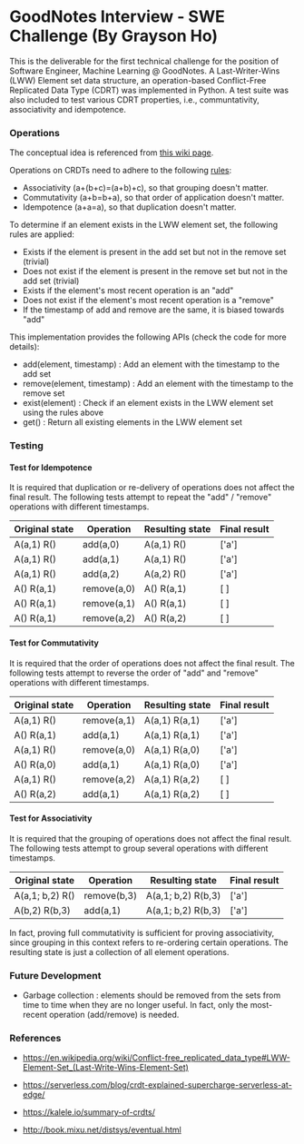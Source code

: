GoodNotes Interview - SWE Challenge (By Grayson Ho)
===
This is the deliverable for the first technical challenge for the position of Software Engineer, Machine Learning @ GoodNotes. A Last-Writer-Wins (LWW) Element set data structure, an operation-based Conflict-Free Replicated Data Type (CDRT) was implemented in Python. A test suite was also included to test various CDRT properties, i.e., communtativity,
associativity and idempotence.

### Operations
The conceptual idea is referenced from [this wiki page](https://en.wikipedia.org/wiki/Conflict-free_replicated_data_type#LWW-Element-Set_(Last-Write-Wins-Element-Set)).

Operations on CRDTs need to adhere to the following [rules](http://book.mixu.net/distsys/eventual.html):

- Associativity (a+(b+c)=(a+b)+c), so that grouping doesn't matter.
- Commutativity (a+b=b+a), so that order of application doesn't matter.
- Idempotence (a+a=a), so that duplication doesn't matter.

To determine if an element exists in the LWW element set, the following rules are applied:

- Exists if the element is present in the add set but not in the remove set (trivial)
- Does not exist if the element is present in the remove set but not in the add set (trivial)
- Exists if the element's most recent operation is an "add"
- Does not exist if the element's most recent operation is a "remove"
- If the timestamp of add and remove are the same, it is biased towards "add"

This implementation provides the following APIs (check the code for more details):

- add(element, timestamp) : Add an element with the timestamp to the add set
- remove(element, timestamp) : Add an element with the timestamp to the remove set
- exist(element) : Check if an element exists in the LWW element set using the rules above
- get() : Return all existing elements in the LWW element set

### Testing

#### Test for Idempotence
It is required that duplication or re-delivery of operations does not affect the final result.
The following tests attempt to repeat the "add" / "remove" operations with different timestamps.

| Original state | Operation   | Resulting state | Final result |
|----------------|-------------|-----------------|--------------|
| A(a,1) R()     | add(a,0)    | A(a,1) R()      | ['a']        |
| A(a,1) R()     | add(a,1)    | A(a,1) R()      | ['a']        |
| A(a,1) R()     | add(a,2)    | A(a,2) R()      | ['a']        |
| A() R(a,1)     | remove(a,0) | A() R(a,1)      | [   ]        |
| A() R(a,1)     | remove(a,1) | A() R(a,1)      | [   ]        |
| A() R(a,1)     | remove(a,2) | A() R(a,2)      | [   ]        |

#### Test for Commutativity
It is required that the order of operations does not affect the final result.
The following tests attempt to reverse the order of "add" and "remove" operations with different timestamps.

| Original state |  Operation  | Resulting state | Final result |
|----------------|-------------|-----------------|--------------|
| A(a,1) R()     | remove(a,1) | A(a,1) R(a,1)   | ['a']        |
| A() R(a,1)     | add(a,1)    | A(a,1) R(a,1)   | ['a']        |
| A(a,1) R()     | remove(a,0) | A(a,1) R(a,0)   | ['a']        |
| A() R(a,0)     | add(a,1)    | A(a,1) R(a,0)   | ['a']        |
| A(a,1) R()     | remove(a,2) | A(a,1) R(a,2)   | [   ]        |
| A() R(a,2)     | add(a,1)    | A(a,1) R(a,2)   | [   ]        |

#### Test for Associativity
It is required that the grouping of operations does not affect the final result.
The following tests attempt to group several operations with different timestamps.

| Original state  |  Operation  |   Resulting state  | Final result |
|-----------------|-------------|--------------------|--------------|
| A(a,1; b,2) R() | remove(b,3) | A(a,1; b,2) R(b,3) | ['a']        |
| A(b,2) R(b,3)   | add(a,1)    | A(a,1; b,2) R(b,3) | ['a']        |

In fact, proving full commutativity is sufficient for proving associativity, since grouping
in this context refers to re-ordering certain operations. The resulting state is just
a collection of all element operations.

### Future Development
- Garbage collection : elements should be removed from the sets from time to time when they are no longer useful. In fact, only the most-recent operation (add/remove) is needed.

### References
- https://en.wikipedia.org/wiki/Conflict-free_replicated_data_type#LWW-Element-Set_(Last-Write-Wins-Element-Set)

- https://serverless.com/blog/crdt-explained-supercharge-serverless-at-edge/

- https://kalele.io/summary-of-crdts/

- http://book.mixu.net/distsys/eventual.html

